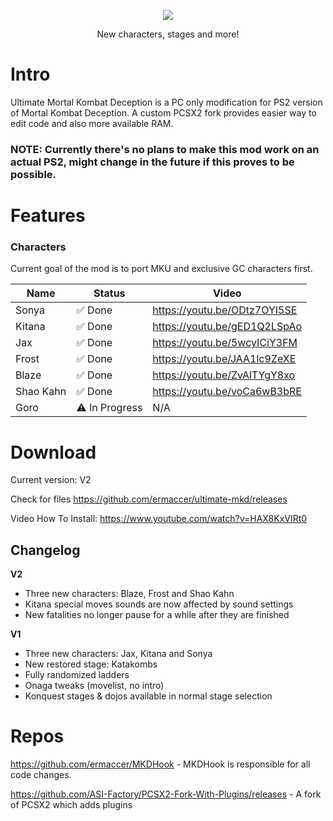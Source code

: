 ﻿<p align="center"><img src=https://i.imgur.com/Hjf4Gsg.png></p>

<p align="center">New characters, stages and more!</p>


# Intro

Ultimate Mortal Kombat Deception is a PC only modification for PS2 version of Mortal Kombat Deception. A custom PCSX2 fork provides easier way to edit code and also more available RAM.

### NOTE: Currently there's no plans to make this mod work on an actual PS2, might change in the future if this proves to be possible.

# Features

### Characters

Current goal of the mod is to port MKU and exclusive GC characters first.

| Name | Status | Video |
|       ---       |       ---       |      ---       |
| Sonya | ✅ Done | https://youtu.be/ODtz7OYI5SE |
| Kitana | ✅ Done | https://youtu.be/gED1Q2LSpAo |
| Jax | ✅ Done | https://youtu.be/5wcyICiY3FM |
| Frost | ✅ Done| https://youtu.be/JAA1lc9ZeXE |
| Blaze | ✅ Done| https://youtu.be/ZvAlTYgY8xo |
| Shao Kahn | ✅ Done | https://youtu.be/voCa6wB3bRE |
| Goro | ⚠ In Progress | N/A |



# Download


Current version: V2

Check for files https://github.com/ermaccer/ultimate-mkd/releases

Video How To Install: https://www.youtube.com/watch?v=HAX8KxVIRt0

## Changelog


**V2**
 - Three new characters: Blaze, Frost and Shao Kahn
 - Kitana special moves sounds are now affected by sound settings
 - New fatalities no longer pause for a while after they are finished

**V1**
 - Three new characters: Jax, Kitana and Sonya
 - New restored stage: Katakombs
 - Fully randomized ladders
 - Onaga tweaks (movelist, no intro)
 - Konquest stages & dojos available in normal stage selection

# Repos
https://github.com/ermaccer/MKDHook - MKDHook is responsible for all code changes.

https://github.com/ASI-Factory/PCSX2-Fork-With-Plugins/releases - A fork of PCSX2 which adds plugins